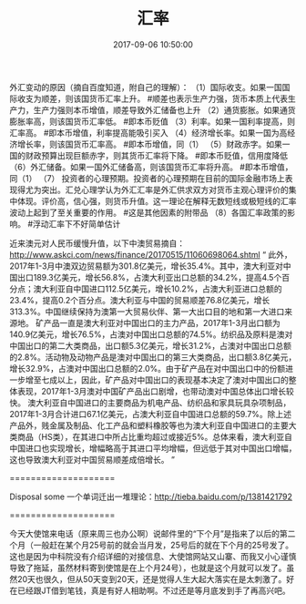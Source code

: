 ﻿---
layout: post
title:  "汇率"
date:   2017-09-06 10:50:00
img: 
description: 资金不同步，不得不考虑汇率，其实这也算是学习大数据分析的附带目的之一吧。//衰老机制。//生活费出现转机。
---

外汇变动的原因（摘自百度知道，附自己的理解）：
（1）国际收支。如果一国国际收支为顺差，则该国货币汇率上升。
#顺差也表示生产力强，货币本质上代表生产力，生产力强则本币增值，顺差导致外汇储备也上升
（2）通货膨胀。如果通货膨胀率高，则该国货币汇率低。
#即本币贬值
（3）利率。如果一国利率提高，则汇率高。
#即本币增值，利率提高能吸引买入
（4）经济增长率。如果一国为高经济增长率，则该国货币汇率高。
#即本币增值，同（1）
（5）财政赤字。如果一国的财政预算出现巨额赤字，则其货币汇率将下降。
#即本币贬值，信用度降低
（6）外汇储备。如果一国外汇储备高，则该国货币汇率将升高。
#即本币增值，同（1）
（7） 投资者的心理预期。投资者的心理预期在目前的国际金融市场上表现得尤为突出。汇兑心理学认为外汇汇率是外汇供求双方对货币主观心理评价的集中体现。评价高，信心强，则货币升值。这一理论在解释无数短线或极短线的汇率波动上起到了至关重要的作用。
#这是其他因素的附带品
（8）各国汇率政策的影响。
#浮动汇率下不好简单估计

近来澳元对人民币缓慢升值，以下中澳贸易摘自：http://www.askci.com/news/finance/20170515/11060698064.shtml
“
此外，2017年1-3月中澳双边贸易额为301.8亿美元，增长35.4%。其中，澳大利亚对中国出口189.3亿美元，增长56.8%，占澳大利亚出口总额的34.2%，提高4.5个百分点；澳大利亚自中国进口112.5亿美元，增长10.2%，占澳大利亚进口总额的23.4%，提高0.2个百分点。澳大利亚与中国的贸易顺差76.8亿美元，增长313.3%。中国继续保持为澳第一大贸易伙伴、第一大出口目的地和第一大进口来源地。
矿产品一直是澳大利亚对中国出口的主力产品，2017年1-3月出口额为140.9亿美元，增长76.5%，占澳对中国出口总额的74.5%。纺织品及原料是澳对中国出口的第二大类商品，出口额5.3亿美元，增长31.2%，占澳对中国出口总额的2.8%。活动物及动物产品是澳对中国出口的第三大类商品，出口额3.8亿美元，增长32.9%，占澳对中国出口总额的2.0%。由于矿产品在对中国出口中的份额进一步增至七成以上，因此，矿产品对中国出口的表现基本决定了澳对中国出口的整体表现，2017年1-3月澳对中国矿产品出口剧增，也带动澳对中国总体出口增长较快。
澳大利亚自中国进口的主要商品为机电产品、纺织品和家具玩具杂项制品，2017年1-3月合计进口67.1亿美元，占澳大利亚自中国进口总额的59.7%。除上述产品外，贱金属及制品、化工产品和塑料橡胶等也为澳大利亚自中国进口的主要大类商品（HS类），在其进口中所占比重均超过或接近5%。总体来看，澳大利亚自中国进口也实现增长，增幅略高于其进口平均增幅，但远低于其对中国出口增幅，这也导致澳大利亚对中国贸易顺差成倍增长。
”

====================

Disposal some
一个单词迁出一堆理论：http://tieba.baidu.com/p/1381421792

====================

今天大使馆来电话（原来周三也办公啊）说邮件里的“下个月”是指来了以后的第二个月（一般赶在某个月25号前的就会当月发，25号后的就在下个月的25号发了。这也是因为中科院没有介绍详细的对接信息、大使馆网站又山寨、而我又小心谨慎导致了拖延，虽然材料寄到使馆是在上个月24号），也就是这个月就可以发了。虽然20天也很久，但从50天变到20天，还是觉得人生大起大落实在是太刺激了。好在已经跟JT借到笔钱，真是有好人相助啊。不过还是等月底发到手了再高兴吧。